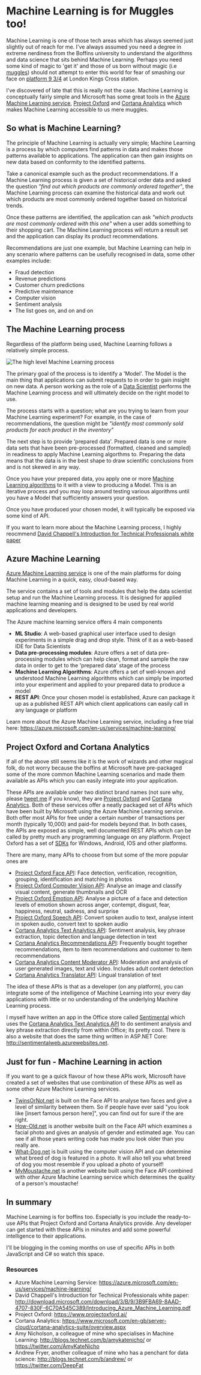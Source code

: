 
# Machine Learning is for Muggles too!
Machine Learning is one of those tech areas which has always seemed just slightly out of reach for me. I've always assumed you need a degree in extreme nerdiness from the Boffins university to understand the algorithms and data science that sits behind Machine Learning. Perhaps you need some kind of magic to 'get it' and those of us born without magic (i.e [muggles](https://en.wikipedia.org/wiki/Muggle)) should not attempt to enter this world for fear of smashing our face on [platform 9 3/4](https://en.wikipedia.org/wiki/London_King%27s_Cross_railway_station#Harry_Potter) at London Kings Cross station.

I've discovered of late that this is really not the case. Machine Learning is conceptually fairly simple and Microsoft has some great tools in the [Azure Machine Learning service](https://azure.microsoft.com/en-us/services/machine-learning/), [Project Oxford](https://www.projectoxford.ai/) and [Cortana Analytics](https://www.microsoft.com/en-gb/server-cloud/cortana-analytics-suite/overview.aspx) which makes Machine Learning accessible to us mere muggles. 

## So what is Machine Learning?
The principle of Machine Learning is actually very simple; Machine Learning is a process by which computers find patterns in data and makes those patterns available to applications. The application can then gain insights on new data based on conformity to the identified patterns.

Take a canonical example such as the product recommendations. If a Machine Learning process is given a set of historical order data and asked the question *"find out which products are commonly ordered together"*, the Machine Learning process can examine the historical data and work out which products are most commonly ordered together based on historical trends. 

Once these patterns are identified, the application can ask *"which products are most commonly ordered with this one"* when a user adds something to their shopping cart. The Machine Learning process will return a result set and the application can display its product recommendations.

Recommendations are just one example, but Machine Learning can help in any scenario where patterns can be usefully recognised in data, some other examples include:
* Fraud detection
* Revenue predictions
* Customer churn predictions
* Predictive maintenance
* Computer vision
* Sentiment analysis
* The list goes on, and on and on

## The Machine Learning process
Regardless of the platform being used, Machine Learning follows a relatively simple process.


![The high level Machine Learning process](/Images/MLProcess.PNG)

The primary goal of the process is to identify a 'Model'. The Model is the main thing that applications can submit requests to in order to gain insight on new data. A person working as the role of a [Data Scientist](https://en.wikipedia.org/wiki/Data_science#Data_scientist) performs the Machine Learning process and will ultimately decide on the right model to use.

The process starts with a question; what are you trying to learn from your Machine Learning experiment? For example, in the case of recommendations, the question might be *"identify most commonly sold products for each product in the inventory"*

The next step is to provide 'prepared data'. Prepared data is one or more data sets that have been pre-processed (formatted, cleaned and sampled) in readiness to apply Machine Learning algorthms to. Preparing the data means that the data is in the best shape to draw scientific conclusions from and is not skewed in any way.

Once you have your prepared data, you apply one or more [Machine Learning algorithms](http://machinelearningmastery.com/a-tour-of-machine-learning-algorithms/) to it with a view to producing a Model. This is an iterative process and you may loop around testing various algorithms until you have a Model that sufficiently answers your question.

Once you have produced your chosen model, it will typically be exposed via some kind of API.

If you want to learn more about the Machine Learning process, I highly reocmmend [David Chappell's Introduction for Technical Professionals white paper]( http://download.microsoft.com/download/3/B/9/3B9FBA69-8AAD-4707-830F-6C70A545C389/Introducing_Azure_Machine_Learning.pdf)

## Azure Machine Learning
[Azure Machine Learning service](https://azure.microsoft.com/en-us/services/machine-learning/) is one of the main platforms for doing Machine Learning in a quick, easy, cloud-based way. 

The service contains a set of tools and modules that help the data scientist setup and run the Machine Learning process. It is designed for applied machine learning meaning and is designed to be used by real world applications and developers.

The Azure machine learning service offers 4 main components

* **ML Studio**: A web-based graphical user interface used to design experiments in a simple drag and drop style. Think of it as a web-based IDE for Data Scientists
* **Data pre-processing modules**: Azure offers a set of data pre-processing modules which can help clean, format and sample the raw data in order to get to the 'prepared data' stage of the process
* **Machine Learning Algorithms**: Azure offers a set of well-known and understood Machine Learning algorithms which can simply be imported into your experiment and applied to your prepared data to produce a model
* **REST API**: Once your chosen model is established, Azure can package it up as a published REST API which client applications can easily call in any language or platform

Learn more about the Azure Machine Learning service, including a free trial here: https://azure.microsoft.com/en-us/services/machine-learning/

## Project Oxford and Cortana Analytics
If all of the above still seems like it is the work of wizards and other magical folk, do not worry because the boffins at Microsoft have pre-packaged some of the more common Machine Learning scenarios and made them available as APIs which you can easily integrate into your application.

These APIs are available under two distinct brand names (not sure why, please [tweet me](https://twitter.com/MartinKearn/status/704558494238777345) if you know), they are [Project Oxford](https://www.projectoxford.ai/) and [Cortana Analytics](https://www.microsoft.com/en-gb/server-cloud/cortana-analytics-suite/overview.aspx). Both of these services offer a neatly packaged set of APIs which have been built by Microsoft using the Azure Machine Learning service. Both offer most APIs for free under a certain number of transactions per month (typically 10,000) and paid-for models beyond that. In both cases, the APIs are exposed as simple, well documented REST APIs which can be called by pretty much any programming language on any platform. Project Oxford has a set of [SDKs](https://www.projectoxford.ai/SDK) for Windows, Android, IOS and other platforms.

There are many, many APIs to choose from but some of the more popular ones are
* [Project Oxford Face API](https://www.projectoxford.ai/face): Face detection, verification, recognition, grouping, identification and matching in photos
* [Project Oxford Computer Vision API](https://www.projectoxford.ai/vision): Analyse an image and classify visual content, generate thumbnails and OCR
* [Project Oxford Emotion API](https://www.projectoxford.ai/emotion): Analyse a picture of a face and detection levels of emotion shown across anger, contempt, disgust, fear, happiness, neutral, sadness, and surprise
* [Project Oxford Speech API](https://www.projectoxford.ai/speech): Convert spoken audio to text, analyse intent in spoken audio, convert text to spoken audio
* [Cortana Analytics Text Analytics API](http://gallery.cortanaanalytics.com/MachineLearningAPI/Text-Analytics-2?share=1): Sentiment analysis, key phrase extraction, topic detection and language detection in text
* [Cortana Analytics Recommendations API](http://gallery.cortanaanalytics.com/MachineLearningAPI/Recommendations-2?share=1): Frequently bought together recommendations, item to item recommendations and customer to item recommendations
* [Cortana Analytics Content Moderator API](http://gallery.cortanaanalytics.com/MachineLearningAPI/Content-Moderator-1?share=1): Moderation and analysis of user generated images, text and video. Includes adult content detection
* [Cortana Analytics Translator API](http://gallery.cortanaanalytics.com/MachineLearningAPI/Translator-API-1?share=1): Lingual translation of text

The idea of these APIs is that as a developer (on any platform), you can integrate some of the intelligence of Machine Learning into your every day applications with little or no understanding of the underlying Machine Learning process.

I myself have written an app in the Office store called [Sentimental](https://store.office.com/sentimental-WA104379510.aspx?assetid=WA104379510&sourcecorrid=2dce0934-cd35-4ed2-824f-65352a512837&searchapppos=0) which uses the [Cortana Analytics Text Analytics API](http://gallery.cortanaanalytics.com/MachineLearningAPI/Text-Analytics-2?share=1) to do sentiment analysis and key phrase extraction directly from within Office; its pretty cool. There is also a website that does the same thing written in ASP.NET Core: http://sentimentalweb.azurewebsites.net.

## Just for fun - Machine Learning in action
If you want to ge a quick flavour of how these APIs work, Microsoft have created a set of websites that use combination of these APIs as well as some other Azure Machine Learning services.

* [TwinsOrNot.net](https://www.twinsornot.net/#) is built on the Face API to analyse two faces and give a level of similarity between them. So if people have ever said "you look like [insert famous person here]", you can find out for sure if the are right.
* [How-Old.net](http://how-old.net/#) is another website built on the Face API which examines a facial photo and gives an analysis of gender and estimated age. You can see if all those years writing code has made you look older than you really are.
* [What-Dog.net](https://www.what-dog.net/#) is built using the computer vision API and can determine what breed of dog is featured in a photo. It will also tell you what breed of dog you most resemble if you upload a photo of yourself!
* [MyMoustache.net](https://www.mymoustache.net/#) is another website built using the Face API combined with other Azure Machine Learning service which determines the quality of a person's moustache!

## In summary
Machine Learning is for boffins too. Especially is you include the ready-to-use APIs that Project Oxford and Cortana Analytics provide. Any developer can get started with these APIs in minutes and add some powerful intelligence to their applications.

I'll be blogging in the coming months on use of specific APIs in both JavaScript and C# so watch this space. 

### Resources
* Azure Machine Learning Service: https://azure.microsoft.com/en-us/services/machine-learning/
* David Chappell's Introduction for Technical Professionals white paper: http://download.microsoft.com/download/3/B/9/3B9FBA69-8AAD-4707-830F-6C70A545C389/Introducing_Azure_Machine_Learning.pdf
* Project Oxford: https://www.projectoxford.ai/
* Cortana Analytics: https://www.microsoft.com/en-gb/server-cloud/cortana-analytics-suite/overview.aspx
* Amy Nicholson, a colleague of mine who specialises in Machine Learning: http://blogs.technet.com/b/amykatenicho/ or https://twitter.com/AmyKateNicho
* Andrew Fryer, another colleague of mine who has a penchant for data science: http://blogs.technet.com/b/andrew/ or https://twitter.com/DeepFat